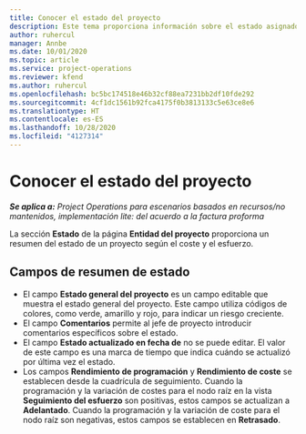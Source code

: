 ```yaml
---
title: Conocer el estado del proyecto
description: Este tema proporciona información sobre el estado asignado a proyectos en Dynamics 365 Project Operations.
author: ruhercul
manager: Annbe
ms.date: 10/01/2020
ms.topic: article
ms.service: project-operations
ms.reviewer: kfend
ms.author: ruhercul
ms.openlocfilehash: bc5bc174518e46b32cf88ea7231bb2df10fde292
ms.sourcegitcommit: 4cf1dc1561b92fca4175f0b3813133c5e63ce8e6
ms.translationtype: HT
ms.contentlocale: es-ES
ms.lasthandoff: 10/28/2020
ms.locfileid: "4127314"
---
```

# <a name="understand-project-status"></a>Conocer el estado del proyecto

_**Se aplica a:** Project Operations para escenarios basados en recursos/no mantenidos, implementación lite: del acuerdo a la factura proforma_


La sección **Estado** de la página **Entidad del proyecto** proporciona un resumen del estado de un proyecto según el coste y el esfuerzo.


## <a name="status-summary-fields"></a>Campos de resumen de estado

- El campo **Estado general del proyecto** es un campo editable que muestra el estado general del proyecto. Este campo utiliza códigos de colores, como verde, amarillo y rojo, para indicar un riesgo creciente. 
- El campo **Comentarios** permite al jefe de proyecto introducir comentarios específicos sobre el estado. 
- El campo **Estado actualizado en fecha de** no se puede editar. El valor de este campo es una marca de tiempo que indica cuándo se actualizó por última vez el estado.
- Los campos **Rendimiento de programación** y **Rendimiento de coste** se establecen desde la cuadrícula de seguimiento. Cuando la programación y la variación de costes para el nodo raíz en la vista **Seguimiento del esfuerzo** son positivas, estos campos se actualizan a **Adelantado**. Cuando la programación y la variación de coste para el nodo raíz son negativas, estos campos se establecen en **Retrasado**.
